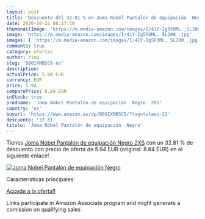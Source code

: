 ```yaml
---
layout: post
title: 'Descuento del 32.81 % en Joma Nobel Pantalón de equipación  Negro'
date: 2020-10-22 06:17:38
thumbnailImage: 'https://m.media-amazon.com/images/I/41Y-Ig5FOML._SL200_.jpg'
image: 'https://m.media-amazon.com/images/I/41Y-Ig5FOML._SL200_.jpg'
images: [ 'https://m.media-amazon.com/images/I/41Y-Ig5FOML._SL200_.jpg' ]
comments: true
category: ofertas
author: ring
slug: 'B00IXMBSC6-es'
description:
actualPrice: 5.94 EUR
currency: EUR
price: 5.94
comparePrice: 8.84 EUR
inStock: true
prodname: 'Joma Nobel Pantalón de equipación  Negro  2XS'
country: 'es'
buyurl: 'https://www.amazon.es/dp/B00IXMBSC6/?tag=tolees-21'
descuento: '32.81'
titulo: 'Joma Nobel Pantalón de equipación  Negro'
---
```


Tienes [Joma Nobel Pantalón de equipación  Negro  2XS](https://www.amazon.es/dp/B00IXMBSC6/?tag=tolees-21) con un 32.81 % de descuento con precio de oferta de 5.94 EUR (original: 8.84 EUR) en el siguiente enlace!

[![Joma Nobel Pantalón de equipación  Negro](https://m.media-amazon.com/images/I/41Y-Ig5FOML._SL200_.jpg)](https://www.amazon.es/dp/B00IXMBSC6/?tag=tolees-21)

Características principales:


[Accede a la oferta!!](https://www.amazon.es/dp/B00IXMBSC6/?tag=tolees-21)

Links participate in Amazon Associate program and might generate a comission on qualifying sales


